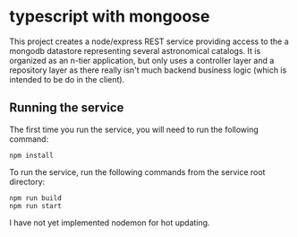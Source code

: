 # typescript with mongoose

This project creates a node/express REST service providing access to the a mongodb datastore representing
several astronomical catalogs. It is organized as an n-tier application, but only uses a controller
layer and a repository layer as there really isn't much backend business logic (which is intended to be
do in the client).

## Running the service

The first time you run the service, you will need to run the following command:

```
npm install
```

To run the service, run the following commands from the service root directory:

```
npm run build
npm run start
```

I have not yet implemented nodemon for hot updating.